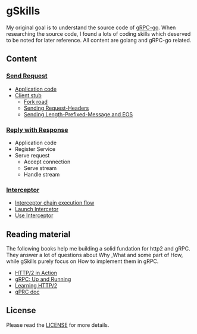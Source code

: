 # gSkills

My original goal is to understand the source code of [gRPC-go](https://github.com/grpc/grpc-go). When researching the source code, I found a lots of coding skills which deserved to be noted for later reference. All content are golang and gRPC-go related. 

## Content 

### [Send Request](request.md)
* [Application code](request.md#application-code)
* [Client stub](request.md#client-stub)
  * [Fork road](request.md#fork-road)
  * [Sending Request-Headers](request.md#sending-request-headers)
  * [Sending Length-Prefixed-Message and EOS](request.md#sending-length-prefixed-message-and-eos)
### [Reply with Response](response.md)
* Application code
* Register Service
* Serve request                                
  * Accept connection                                
  * Serve stream                                
  * Handle stream           
### [Interceptor](interceptor.md)
* [Interceptor chain execution flow](interceptor.md#interceptor-chain-execution-flow)   
* [Launch Intercetor](interceptor.md#launch-interceptor)  
* [Use Interceptor](interceptor.md#use-interceptor)

## Reading material
The following books help me building a solid fundation for http2 and gRPC. They answer a lot of questions about Why ,What and some part of How, while gSkills purely focus on How to implement them in gRPC.

* [HTTP/2 in Action](https://www.manning.com/books/http2-in-action?query=http2)
* [gRPC: Up and Running](https://www.oreilly.com/library/view/grpc-up-and/9781492058328/)
* [Learning HTTP/2](https://www.oreilly.com/library/view/learning-http2/9781491962435/)
* [gPRC doc](https://github.com/grpc/grpc/tree/master/doc)

## License
Please read the [LICENSE](LICENSE) for more details.
